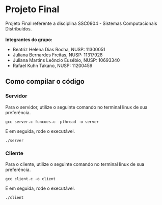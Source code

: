 # Projeto Final
Projeto Final referente a disciplina SSC0904 - Sistemas Computacionais Distribuídos. 
<br>
<br>
<b>Integrantes do grupo:</b>

<ul>
<li>Beatriz Helena Dias Rocha, NUSP: 11300051</li>
<li>Juliana Bernardes Freitas, NUSP: 11317928</li>
<li>Juliana Martins Leôncio Eusébio, NUSP: 10693340</li>
<li>Rafael Kuhn Takano, NUSP: 11200459</li>
</ul>
  
## Como compilar o código

### Servidor
Para o servidor, utilize o seguinte comando no terminal linux de sua preferência.
  
`gcc server.c funcoes.c -pthread -o server`
  
E em seguida, rode o executável.
  
`./server`
  
### Cliente
  
Para o cliente, utilize o seguinte comando no terminal linux de sua preferência.

`gcc client.c -o client`
  
 E em seguida, rode o executável.
  
`./client`
